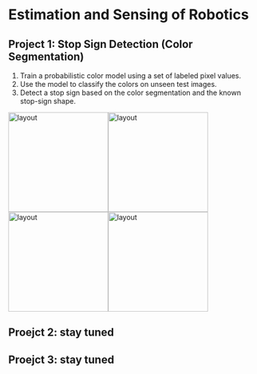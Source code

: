 # Estimation and Sensing of Robotics

## Project 1: Stop Sign Detection (Color Segmentation)
1. Train a probabilistic color model using a set of labeled pixel values.
2. Use the model to classify the colors on unseen test images.
3. Detect a stop sign based on the color segmentation and the known stop-sign shape.

<img src="https://github.com/coldhenry/Estimation-and-Sensing-of-Robotics/blob/master/StopSignDetection/pic/img2.png" alt="layout" width="200" /><img src="https://github.com/coldhenry/Estimation-and-Sensing-of-Robotics/blob/master/StopSignDetection/pic/img3.png" alt="layout" width="200" />
<img src="https://github.com/coldhenry/Estimation-and-Sensing-of-Robotics/blob/master/StopSignDetection/pic/img5.png" alt="layout" width="200" /><img src="https://github.com/coldhenry/Estimation-and-Sensing-of-Robotics/blob/master/StopSignDetection/pic/img69.png" alt="layout" width="200" />

## Proejct 2: stay tuned

## Proejct 3: stay tuned
